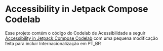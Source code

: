 # Accessibility in Jetpack Compose Codelab

Esse projeto contém o código do Codelab de Acessibilidade a seguir [Accessibility in Jetpack Compose Codelab](https://developer.android.com/codelabs/jetpack-compose-accessibility) com uma pequena modificação feita para incluir Internacionalização em PT_BR
